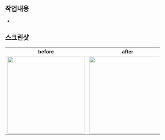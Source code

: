 ## 작업내용
-

## 스크린샷
| before | after |
:-:|:-:
<img src="" width="250"/>| <image src="" width="250"/>